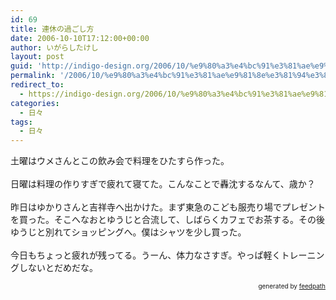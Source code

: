 ```yaml
---
id: 69
title: 連休の過ごし方
date: 2006-10-10T17:12:00+00:00
author: いがらしたけし
layout: post
guid: 'http://indigo-design.org/2006/10/%e9%80%a3%e4%bc%91%e3%81%ae%e9%81%8e%e3%81%94%e3%81%97%e6%96%b9/'
permalink: '/2006/10/%e9%80%a3%e4%bc%91%e3%81%ae%e9%81%8e%e3%81%94%e3%81%97%e6%96%b9/'
redirect_to:
  - https://indigo-design.org/2006/10/%e9%80%a3%e4%bc%91%e3%81%ae%e9%81%8e%e3%81%94%e3%81%97%e6%96%b9/
categories:
  - 日々
tags:
  - 日々
---
```

土曜はウメさんとこの飲み会で料理をひたすら作った。<br /><br />日曜は料理の作りすぎで疲れて寝てた。こんなことで轟沈するなんて、歳か？<br /><br />昨日はゆかりさんと吉祥寺へ出かけた。まず東急のこども服売り場でプレゼントを買った。そこへなおとゆうじと合流して、しばらくカフェでお茶する。その後ゆうじと別れてショッピングへ。僕はシャツを少し買った。<br /><br />今日もちょっと疲れが残ってる。うーん、体力なさすぎ。やっぱ軽くトレーニングしないとだめだな。<br />
<div style="text-align: right;font-size: 10px">
&nbsp;&nbsp;<span>generated by <a href="http://feedpath.jp">feedpath</a></span>
</div>